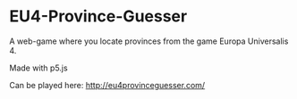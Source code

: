 # EU4-Province-Guesser
A web-game where you locate provinces from the game Europa Universalis 4.

Made with p5.js

Can be played here: http://eu4provinceguesser.com/
